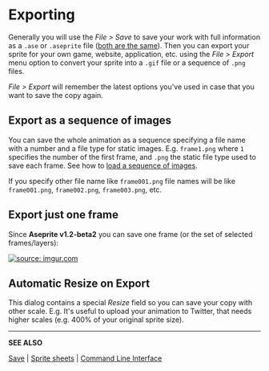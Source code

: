 # Exporting

Generally you will use the *File > Save* to save your work with full
information as a `.ase` or `.aseprite` file
([both are the same](/faq/#is-there-any-difference-between-ase-and-aseprite-files)). Then
you can export your sprite for your own game, website, application,
etc. using the *File > Export* menu option to convert your sprite into
a `.gif` file or a sequence of `.png` files.

*File > Export* will remember the latest options you've used in case
that you want to save the copy again.

## Export as a sequence of images

You can save the whole animation as a sequence specifying a file name
with a number and a file type for static images. E.g. `frame1.png`
where `1` specifies the number of the first frame, and `.png` the
static file type used to save each frame. See how to
[load a sequence of images](open.md#loading-image-sequences).

If you specify other file name like `frame001.png` file names will be
like `frame001.png`, `frame002.png`, `frame003.png`, etc.

## Export just one frame

Since **Aseprite v1.2-beta2** you can save one frame (or the set of selected frames/layers):

<p><a href="http://imgur.com/fDyDtnm"><img src="http://i.imgur.com/fDyDtnm.gif" title="source: imgur.com" /></a></p>

## Automatic Resize on Export

This dialog contains a special *Resize* field so you can save your
copy with other scale. E.g. It's useful to upload your animation to
Twitter, that needs higher scales (e.g. 400% of your original sprite
size).

---

**SEE ALSO**

[Save](save.md) |
[Sprite sheets](sprite-sheet.md) |
[Command Line Interface](cli.md)

